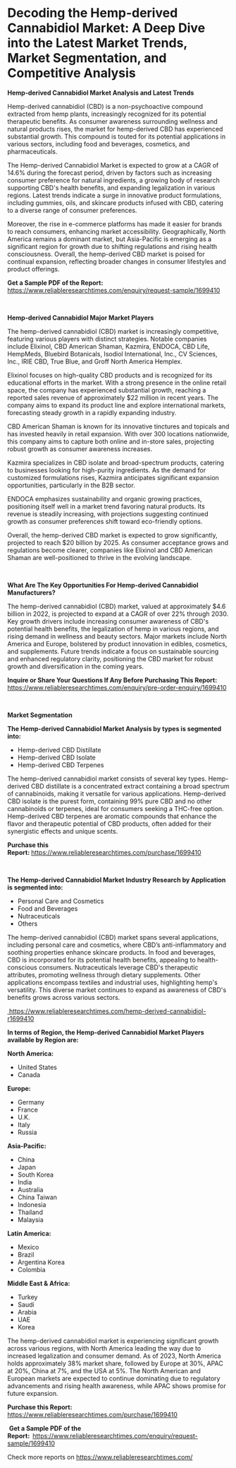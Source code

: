 <p><h1>Decoding the Hemp-derived Cannabidiol Market: A Deep Dive into the Latest Market Trends, Market Segmentation, and Competitive Analysis</h1></p><p><strong>Hemp-derived Cannabidiol Market Analysis and Latest Trends</strong></p>
<p><p>Hemp-derived cannabidiol (CBD) is a non-psychoactive compound extracted from hemp plants, increasingly recognized for its potential therapeutic benefits. As consumer awareness surrounding wellness and natural products rises, the market for hemp-derived CBD has experienced substantial growth. This compound is touted for its potential applications in various sectors, including food and beverages, cosmetics, and pharmaceuticals.</p><p>The Hemp-derived Cannabidiol Market is expected to grow at a CAGR of 14.6% during the forecast period, driven by factors such as increasing consumer preference for natural ingredients, a growing body of research supporting CBD's health benefits, and expanding legalization in various regions. Latest trends indicate a surge in innovative product formulations, including gummies, oils, and skincare products infused with CBD, catering to a diverse range of consumer preferences.</p><p>Moreover, the rise in e-commerce platforms has made it easier for brands to reach consumers, enhancing market accessibility. Geographically, North America remains a dominant market, but Asia-Pacific is emerging as a significant region for growth due to shifting regulations and rising health consciousness. Overall, the hemp-derived CBD market is poised for continual expansion, reflecting broader changes in consumer lifestyles and product offerings.</p></p>
<p><strong>Get a Sample PDF of the Report:&nbsp;</strong> <a href="https://www.reliableresearchtimes.com/enquiry/request-sample/1699410?utm_campaign=3207&utm_medium=2&utm_source=Github&utm_content=ia&utm_term=27032025&utm_id=hemp-derived-cannabidiol">https://www.reliableresearchtimes.com/enquiry/request-sample/1699410</a></p>
<p>&nbsp;</p>
<p><strong>Hemp-derived Cannabidiol Major Market Players</strong></p>
<p><p>The hemp-derived cannabidiol (CBD) market is increasingly competitive, featuring various players with distinct strategies. Notable companies include Elixinol, CBD American Shaman, Kazmira, ENDOCA, CBD Life, HempMeds, Bluebird Botanicals, Isodiol International, Inc., CV Sciences, Inc., IRIE CBD, True Blue, and Groff North America Hemplex. </p><p>Elixinol focuses on high-quality CBD products and is recognized for its educational efforts in the market. With a strong presence in the online retail space, the company has experienced substantial growth, reaching a reported sales revenue of approximately $22 million in recent years. The company aims to expand its product line and explore international markets, forecasting steady growth in a rapidly expanding industry.</p><p>CBD American Shaman is known for its innovative tinctures and topicals and has invested heavily in retail expansion. With over 300 locations nationwide, this company aims to capture both online and in-store sales, projecting robust growth as consumer awareness increases. </p><p>Kazmira specializes in CBD isolate and broad-spectrum products, catering to businesses looking for high-purity ingredients. As the demand for customized formulations rises, Kazmira anticipates significant expansion opportunities, particularly in the B2B sector.</p><p>ENDOCA emphasizes sustainability and organic growing practices, positioning itself well in a market trend favoring natural products. Its revenue is steadily increasing, with projections suggesting continued growth as consumer preferences shift toward eco-friendly options.</p><p>Overall, the hemp-derived CBD market is expected to grow significantly, projected to reach $20 billion by 2025. As consumer acceptance grows and regulations become clearer, companies like Elixinol and CBD American Shaman are well-positioned to thrive in the evolving landscape.</p></p>
<p>&nbsp;</p>
<p><strong>What Are The Key Opportunities For Hemp-derived Cannabidiol Manufacturers?</strong></p>
<p><p>The hemp-derived cannabidiol (CBD) market, valued at approximately $4.6 billion in 2022, is projected to expand at a CAGR of over 22% through 2030. Key growth drivers include increasing consumer awareness of CBD's potential health benefits, the legalization of hemp in various regions, and rising demand in wellness and beauty sectors. Major markets include North America and Europe, bolstered by product innovation in edibles, cosmetics, and supplements. Future trends indicate a focus on sustainable sourcing and enhanced regulatory clarity, positioning the CBD market for robust growth and diversification in the coming years.</p></p>
<p><strong>Inquire or Share Your Questions If Any Before Purchasing This Report:</strong> <a href="https://www.reliableresearchtimes.com/enquiry/pre-order-enquiry/1699410?utm_campaign=3207&utm_medium=2&utm_source=Github&utm_content=ia&utm_term=27032025&utm_id=hemp-derived-cannabidiol">https://www.reliableresearchtimes.com/enquiry/pre-order-enquiry/1699410</a></p>
<p>&nbsp;</p>
<p><strong>Market Segmentation</strong></p>
<p><strong>The Hemp-derived Cannabidiol Market Analysis by types is segmented into:</strong></p>
<p><ul><li>Hemp-derived CBD Distillate</li><li>Hemp-derived CBD Isolate</li><li>Hemp-derived CBD Terpenes</li></ul></p>
<p><p>The hemp-derived cannabidiol market consists of several key types. Hemp-derived CBD distillate is a concentrated extract containing a broad spectrum of cannabinoids, making it versatile for various applications. Hemp-derived CBD isolate is the purest form, containing 99% pure CBD and no other cannabinoids or terpenes, ideal for consumers seeking a THC-free option. Hemp-derived CBD terpenes are aromatic compounds that enhance the flavor and therapeutic potential of CBD products, often added for their synergistic effects and unique scents.</p></p>
<p><strong>Purchase this Report:&nbsp;</strong><a href="https://www.reliableresearchtimes.com/purchase/1699410?utm_campaign=3207&utm_medium=2&utm_source=Github&utm_content=ia&utm_term=27032025&utm_id=hemp-derived-cannabidiol">https://www.reliableresearchtimes.com/purchase/1699410</a></p>
<p>&nbsp;</p>
<p><strong>The Hemp-derived Cannabidiol Market Industry Research by Application is segmented into:</strong></p>
<p><ul><li>Personal Care and Cosmetics</li><li>Food and Beverages</li><li>Nutraceuticals</li><li>Others</li></ul></p>
<p><p>The hemp-derived cannabidiol (CBD) market spans several applications, including personal care and cosmetics, where CBD’s anti-inflammatory and soothing properties enhance skincare products. In food and beverages, CBD is incorporated for its potential health benefits, appealing to health-conscious consumers. Nutraceuticals leverage CBD's therapeutic attributes, promoting wellness through dietary supplements. Other applications encompass textiles and industrial uses, highlighting hemp's versatility. This diverse market continues to expand as awareness of CBD's benefits grows across various sectors.</p></p>
<p><a href="https://www.reliableresearchtimes.com/hemp-derived-cannabidiol-r1699410?utm_campaign=3207&utm_medium=2&utm_source=Github&utm_content=ia&utm_term=27032025&utm_id=hemp-derived-cannabidiol">&nbsp;https://www.reliableresearchtimes.com/hemp-derived-cannabidiol-r1699410</a></p>
<p><strong>In terms of Region, the Hemp-derived Cannabidiol Market Players available by Region are:</strong></p>
<p>
    <p> <strong> North America: </strong>
        <ul>
            <li>United States</li>
            <li>Canada</li>
        </ul>
        </p> 
    <p> <strong> Europe: </strong>
        <ul>
            <li>Germany</li>
            <li>France</li>
            <li>U.K.</li>
            <li>Italy</li>
            <li>Russia</li>
        </ul>
        </p> 
    <p> <strong> Asia-Pacific: </strong>
        <ul>
            <li>China</li>
            <li>Japan</li>
            <li>South Korea</li>
            <li>India</li>
            <li>Australia</li>
            <li>China Taiwan</li>
            <li>Indonesia</li>
            <li>Thailand</li>
            <li>Malaysia</li>
        </ul>
        </p> 
    <p> <strong> Latin America: </strong>
        <ul>
            <li>Mexico</li>
            <li>Brazil</li>
            <li>Argentina Korea</li>
            <li>Colombia</li>
        </ul>
        </p> 
    <p> <strong> Middle East & Africa: </strong>
        <ul>
            <li>Turkey</li>
            <li>Saudi</li>
            <li>Arabia</li>
            <li>UAE</li>
            <li>Korea</li>
        </ul>
    </p>
    </p>
<p><p>The hemp-derived cannabidiol market is experiencing significant growth across various regions, with North America leading the way due to increased legalization and consumer demand. As of 2023, North America holds approximately 38% market share, followed by Europe at 30%, APAC at 20%, China at 7%, and the USA at 5%. The North American and European markets are expected to continue dominating due to regulatory advancements and rising health awareness, while APAC shows promise for future expansion.</p></p>
<p><strong>Purchase this Report: </strong><a href="https://www.reliableresearchtimes.com/purchase/1699410?utm_campaign=3207&utm_medium=2&utm_source=Github&utm_content=ia&utm_term=27032025&utm_id=hemp-derived-cannabidiol">https://www.reliableresearchtimes.com/purchase/1699410</a></p>
<p>&nbsp;<strong>Get a Sample PDF of the Report:&nbsp;&nbsp;</strong><a href="https://www.reliableresearchtimes.com/enquiry/request-sample/1699410?utm_campaign=3207&utm_medium=2&utm_source=Github&utm_content=ia&utm_term=27032025&utm_id=hemp-derived-cannabidiol">https://www.reliableresearchtimes.com/enquiry/request-sample/1699410</a></p>
<p><strong></strong></p>
<p>Check more reports on <a href="https://www.reliableresearchtimes.com/?utm_campaign=3207&utm_medium=2&utm_source=Github&utm_content=ia&utm_term=27032025&utm_id=hemp-derived-cannabidiol">https://www.reliableresearchtimes.com/</a></p>